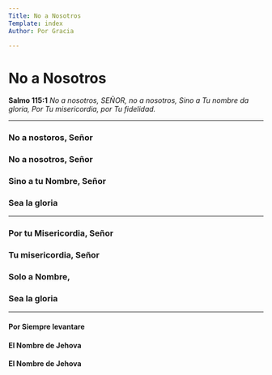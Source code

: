 ```yaml
---
Title: No a Nosotros
Template: index
Author: Por Gracia

---
```


# No a Nosotros

**Salmo 115:1**  *No a nosotros, SEÑOR, no a nosotros, Sino a Tu nombre da gloria, Por Tu misericordia, por Tu fidelidad.*

---

### No a nostoros, Señor

### No a nosotros, Señor

### Sino a tu Nombre, Señor

### Sea la gloria

---

### Por tu Misericordia, Señor
### Tu misericordia, Señor
### Solo a Nombre, 
### Sea la gloria

---

#### Por Siempre levantare
#### El Nombre de Jehova
#### El Nombre de Jehova



